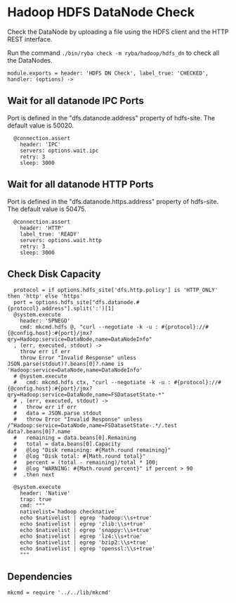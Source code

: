 
# Hadoop HDFS DataNode Check

Check the DataNode by uploading a file using the HDFS client and the HTTP REST
interface.

Run the command `./bin/ryba check -m ryba/hadoop/hdfs_dn` to check all the
DataNodes.


    module.exports = header: 'HDFS DN Check', label_true: 'CHECKED', handler: (options) ->

## Wait for all datanode IPC Ports

Port is defined in the "dfs.datanode.address" property of hdfs-site. The default
value is 50020.

      @connection.assert
        header: 'IPC'
        servers: options.wait.ipc
        retry: 3
        sleep: 3000

## Wait for all datanode HTTP Ports

Port is defined in the "dfs.datanode.https.address" property of hdfs-site. The default
value is 50475.

      @connection.assert
        header: 'HTTP'
        label_true: 'READY'
        servers: options.wait.http
        retry: 3
        sleep: 3000

## Check Disk Capacity

      protocol = if options.hdfs_site['dfs.http.policy'] is 'HTTP_ONLY' then 'http' else 'https'
      port = options.hdfs_site["dfs.datanode.#{protocol}.address"].split(':')[1]
      @system.execute
        header: 'SPNEGO'
        cmd: mkcmd.hdfs @, "curl --negotiate -k -u : #{protocol}://#{@config.host}:#{port}/jmx?qry=Hadoop:service=DataNode,name=DataNodeInfo"
      , (err, executed, stdout) ->
        throw err if err
        throw Error "Invalid Response" unless JSON.parse(stdout)?.beans[0]?.name is 'Hadoop:service=DataNode,name=DataNodeInfo'
      # @system.execute
      #   cmd: mkcmd.hdfs ctx, "curl --negotiate -k -u : #{protocol}://#{@config.host}:#{port}/jmx?qry=Hadoop:service=DataNode,name=FSDatasetState-*"
      # , (err, executed, stdout) ->
      #   throw err if err
      #   data = JSON.parse stdout
      #   throw Error "Invalid Response" unless /^Hadoop:service=DataNode,name=FSDatasetState-.*/.test data?.beans[0]?.name
      #   remaining = data.beans[0].Remaining
      #   total = data.beans[0].Capacity
      #   @log "Disk remaining: #{Math.round remaining}"
      #   @log "Disk total: #{Math.round total}"
      #   percent = (total - remaining)/total * 100;
      #   @log "WARNING: #{Math.round percent}" if percent > 90
      #  .then next

      @system.execute
        header: 'Native'
        trap: true
        cmd: """
        nativelist=`hadoop checknative`
        echo $nativelist | egrep 'hadoop:\\s+true'
        echo $nativelist | egrep 'zlib:\\s+true'
        echo $nativelist | egrep 'snappy:\\s+true'
        echo $nativelist | egrep 'lz4:\\s+true'
        echo $nativelist | egrep 'bzip2:\\s+true'
        echo $nativelist | egrep 'openssl:\\s+true'
        """

## Dependencies

    mkcmd = require '../../lib/mkcmd'
